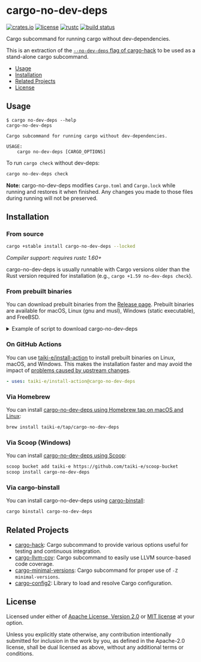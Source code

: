 # cargo-no-dev-deps

[![crates.io](https://img.shields.io/crates/v/cargo-no-dev-deps?style=flat-square&logo=rust)](https://crates.io/crates/cargo-no-dev-deps)
[![license](https://img.shields.io/badge/license-Apache--2.0_OR_MIT-blue?style=flat-square)](#license)
[![rustc](https://img.shields.io/badge/rustc-1.60+-blue?style=flat-square&logo=rust)](https://www.rust-lang.org)
[![build status](https://img.shields.io/github/actions/workflow/status/taiki-e/cargo-no-dev-deps/ci.yml?branch=main&style=flat-square&logo=github)](https://github.com/taiki-e/cargo-no-dev-deps/actions)

Cargo subcommand for running cargo without dev-dependencies.

This is an extraction of the [`--no-dev-deps` flag of cargo-hack](https://github.com/taiki-e/cargo-hack#--no-dev-deps) to be used as a stand-alone cargo subcommand.

- [Usage](#usage)
- [Installation](#installation)
- [Related Projects](#related-projects)
- [License](#license)

## Usage

<!-- readme-long-help:start -->
```console
$ cargo no-dev-deps --help
cargo-no-dev-deps

Cargo subcommand for running cargo without dev-dependencies.

USAGE:
    cargo no-dev-deps [CARGO_OPTIONS]
```
<!-- readme-long-help:end -->

To run `cargo check` without dev-deps:

```sh
cargo no-dev-deps check
```

**Note:** cargo-no-dev-deps modifies `Cargo.toml` and `Cargo.lock` while running and restores it when finished. Any changes you made to those files during running will not be preserved.

## Installation

<!-- omit in toc -->
### From source

```sh
cargo +stable install cargo-no-dev-deps --locked
```

*Compiler support: requires rustc 1.60+*

cargo-no-dev-deps is usually runnable with Cargo versions older than the Rust version
required for installation (e.g., `cargo +1.59 no-dev-deps check`).

<!-- omit in toc -->
### From prebuilt binaries

You can download prebuilt binaries from the [Release page](https://github.com/taiki-e/cargo-no-dev-deps/releases).
Prebuilt binaries are available for macOS, Linux (gnu and musl), Windows (static executable), and FreeBSD.

<details>
<summary>Example of script to download cargo-no-dev-deps</summary>

```sh
# Get host target
host=$(rustc -Vv | grep host | sed 's/host: //')
# Download binary and install to $HOME/.cargo/bin
curl -LsSf https://github.com/taiki-e/cargo-no-dev-deps/releases/latest/download/cargo-no-dev-deps-$host.tar.gz | tar xzf - -C $HOME/.cargo/bin
```

</details>

<!-- omit in toc -->
### On GitHub Actions

You can use [taiki-e/install-action](https://github.com/taiki-e/install-action) to install prebuilt binaries on Linux, macOS, and Windows.
This makes the installation faster and may avoid the impact of [problems caused by upstream changes](https://github.com/tokio-rs/bytes/issues/506).

```yaml
- uses: taiki-e/install-action@cargo-no-dev-deps
```

<!-- omit in toc -->
### Via Homebrew

You can install [cargo-no-dev-deps using Homebrew tap on macOS and Linux](https://github.com/taiki-e/homebrew-tap/blob/HEAD/Formula/cargo-no-dev-deps.rb):

```sh
brew install taiki-e/tap/cargo-no-dev-deps
```

<!-- omit in toc -->
### Via Scoop (Windows)

You can install [cargo-no-dev-deps using Scoop](https://github.com/taiki-e/scoop-bucket/blob/HEAD/bucket/cargo-no-dev-deps.json):

```sh
scoop bucket add taiki-e https://github.com/taiki-e/scoop-bucket
scoop install cargo-no-dev-deps
```

<!-- omit in toc -->
### Via cargo-binstall

You can install cargo-no-dev-deps using [cargo-binstall](https://github.com/ryankurte/cargo-binstall):

```sh
cargo binstall cargo-no-dev-deps
```

## Related Projects

- [cargo-hack]: Cargo subcommand to provide various options useful for testing and continuous integration.
- [cargo-llvm-cov]: Cargo subcommand to easily use LLVM source-based code coverage.
- [cargo-minimal-versions]: Cargo subcommand for proper use of `-Z minimal-versions`.
- [cargo-config2]: Library to load and resolve Cargo configuration.

[cargo-config2]: https://github.com/taiki-e/cargo-config2
[cargo-hack]: https://github.com/taiki-e/cargo-hack
[cargo-llvm-cov]: https://github.com/taiki-e/cargo-llvm-cov
[cargo-minimal-versions]: https://github.com/taiki-e/cargo-minimal-versions

## License

Licensed under either of [Apache License, Version 2.0](LICENSE-APACHE) or
[MIT license](LICENSE-MIT) at your option.

Unless you explicitly state otherwise, any contribution intentionally submitted
for inclusion in the work by you, as defined in the Apache-2.0 license, shall
be dual licensed as above, without any additional terms or conditions.
